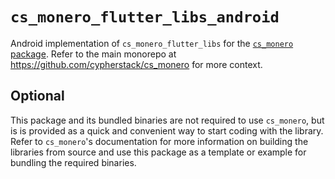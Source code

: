 # `cs_monero_flutter_libs_android`

Android implementation of `cs_monero_flutter_libs` for the
[`cs_monero` package](https://pub.dev/packages/cs_monero).  Refer to the main
monorepo at https://github.com/cypherstack/cs_monero for more context.

## Optional

This package and its bundled binaries are not required to use `cs_monero`, but
is is provided as a quick and convenient way to start coding with the library.  
Refer to `cs_monero`'s documentation for more information on building the
libraries from source and use this package as a template or example for bundling
the required binaries.
